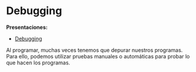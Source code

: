 # Debugging

**Presentaciones:**

- [Debugging](https://github.com/sivanahamer/programacion-1/blob/main/08-Debugging/pres/12-Debbuging.pdf)

Al programar, muchas veces tenemos que depurar nuestros programas. Para ello, podemos utilizar pruebas manuales o automáticas para probar lo que hacen los programas.